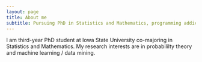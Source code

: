 ```yaml
---
layout: page
title: About me
subtitle: Pursuing PhD in Statistics and Mathematics, programming addict, Vim fanatic
---
```


I am third-year PhD student at Iowa State University co-majoring in Statistics and Mathematics. My research interests are in 
probabililty theory and machine learning / data mining.

